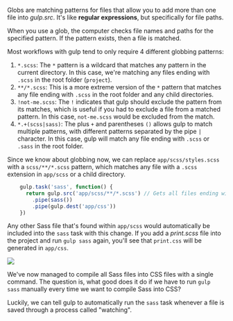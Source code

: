 Globs are matching patterns for files that allow you to add more than one file into *gulp.src*. It's like **regular expressions**, but specifically for file paths. 

When you use a glob, the computer checks file names and paths for the specified pattern. If the pattern exists, then a file is matched. 

Most workflows with gulp tend to only require 4 different globbing patterns: 

1. `*.scss`: The `*` pattern is a wildcard that matches any pattern in the current directory. In this case, we're matching any files ending with `.scss` in the root folder (`project`).
2. `**/*.scss`: This is a more extreme version of the `*` pattern that matches any file ending with `.scss` in the root folder and any child directories.
3. `!not-me.scss`: The `!` indicates that gulp should exclude the pattern from its matches, which is useful if you had to exclude a file from a matched pattern. In this case, `not-me.scss` would be excluded from the match.
4. `*.+(scss|sass)`: The plus `+` and parentheses `()` allows gulp to match multiple patterns, with different patterns separated by the pipe `|` character. In this case, gulp will match any file ending with `.scss` or `.sass` in the root folder.

Since we know about globbing now, we can replace `app/scss/styles.scss` with a `scss/**/*.scss` pattern, which matches any file with a `.scss` extension in `app/scss` or a child directory. 
​    
```javascript
    gulp.task('sass', function() {
      return gulp.src('app/scss/**/*.scss') // Gets all files ending with .scss in app/scss and children dirs
        .pipe(sass())
        .pipe(gulp.dest('app/css'))
    })
```

Any other Sass file that's found within `app/scss` would automatically be included into the `sass` task with this change. If you add a *print.scss*  file into the project and run `gulp sass` again, you'll see that `print.css` will be generated in `app/css`.

![](https://storage.googleapis.com/codevolve-assets/internal/courses/Gulp/17.png)

We've now managed to compile all Sass files into CSS files with a single command. The question is, what good does it do if we have to run `gulp sass` manually every time we want to compile Sass into CSS? 

Luckily, we can tell gulp to automatically run the `sass` task whenever a file is saved through a process called "watching".
